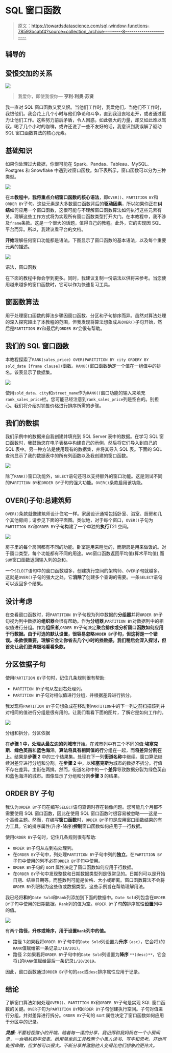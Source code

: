 # SQL 窗口函数

> 原文：<https://towardsdatascience.com/sql-window-functions-78593bcabf4?source=collection_archive---------8----------------------->

## 辅导的

## 爱恨交加的关系

![](img/73b230033e6f1c91c14b9d7fa709417c.png)

> 我爱你，即使我恨你— **亨利·利奥·苏贤**

我一直对 SQL 窗口函数又爱又恨。当他们工作时，我爱他们，当他们不工作时，我恨他们。我会花上几个小时与他们争论和斗争，直到我沮丧地走开，或者通过蛮力让他们工作。这些努力前后矛盾，令人困惑。如此强大的力量，却又如此难以驾驭。喝了几个小时的咖啡，或许还说了一些不友好的话，我意识到我误解了驱动 SQL 窗口函数算法的核心元素。

## 基础知识

如果你处理过大数据，你很可能在 Spark、Pandas、Tableau、MySQL、Postgres 和 Snowflake 中遇到过窗口函数。如下表所示，窗口函数可以分为三种类型。

![](img/65024dc13f635c2472386c9cb63ec7e4.png)

在本**教程中，**我将重点介绍窗口函数的**核心语法**，即`OVER()`、`PARTITION BY`和`ORDER BY`子句。这些元素是大多数窗口函数背后的**驱动因素**，所以如果你正在**纠结**如何应用一个窗口函数，这很可能与不理解窗口函数算法如何执行这些元素有关。理解这些工作方式将为实现所有窗口函数类型打开大门。在本教程中，我不涉及`frame`条款。这是一个很大的话题，值得自己的教程。此外，它的实现因 SQL 平台而异。所以，我建议看平台的文档。

**开始**理解任何窗口功能都是语法。下图显示了窗口函数的基本语法，以及每个重要元素的描述。

![](img/29a5e5fab047c0f8e182bb78ec7842e9.png)

语法，窗口函数

在下面的教程中你会学到更多。同时，我建议复制一份语法以供将来参考。当您使用越来越多的窗口函数时，它可以作为快速复习工具。

## 窗函数算法

用于处理窗口函数的算法步骤因窗口函数、分区和子句排序而异。虽然对算法处理的深入探究超出了本教程的范围，但我发现将算法想象成从`OVER()`子句开始，然后是`PARTITION BY`和最后的`ORDER BY`会很有帮助。

## 我们的 SQL 窗口函数

本教程探索了`RANK(sales_price) OVER(PARITITION BY city ORDERY BY sold_date [frame clause])`函数。`RANK()`窗口函数确定一个值在一组值中的排名。该表显示了数据集。

![](img/61bafa3aa92f99daef5bf0557e01ff5c.png)

使用`sold_date`、`city`和`street_name`作为`RANK()`窗口功能的输入来填充`rank_sales_price`栏。您可能已经注意到`rank_sales_price`列是空白的。别担心。我们将介绍对销售价格进行排序所需的步骤。

## 我们的数据

我们示例中的数据来自我创建并填充到 SQL Server 表中的数据。在学习 SQL 窗口函数时，我鼓励您在电子表格中构建自己的示例，然后将它们导入到自己的 SQL 表中。另一种方法是使用现有的数据集，并将其导入 SQL 表。下面的 SQL 查询显示了我的数据表中的所有列函数以及我创建的窗口函数。

![](img/70063542d0e21a4bb98310317fc38bd2.png)

除了`RANK()`窗口功能外，`SELECT`语句还可以支持额外的窗口功能。这是测试不同的`PARTITION BY`和`ORDER BY`子句的强大功能。`OVER()`条款启用该功能。

## OVER()子句:总建筑师

`OVER()`条款就像建筑师设计住宅一样。家居设计通常包括卧室、浴室、厨房和几个其他房间；请参见下面的平面图。类似地，对于每个窗口，`OVER()`子句为`PARTITION BY`和`ORDER BY`子句构建了一个单独的**执行**T21 空间。

![](img/c4bd116af6625a8b50c083c7a9e7c7f7.png)

房子里的每个房间都有不同的功能。卧室是用来睡觉的，而厨房是用来做饭的。对于窗口类型，每个功能都有不同的用途。`AVG`窗口函数返回平均值(算术平均值),而`SUM`窗口函数返回输入列的总和。

一个`SELECT`语句中的窗口函数越多，创建执行空间的架构师、`OVER`子句就越多。这就是`OVER()`子句的强大之处，它**消除了**创建多个查询的需要。一条`SELECT`语句可以返回多个结果。

## 设计考虑

在查看窗口函数时，将`PARTITION BY`子句视为列中数据的**分组器**并将`ORDER BY`子句视为列中数据的**组织器**会很有帮助。作为**分组器**,`PARTITION BY`对数据列中的相似值进行分组。作为**组织者**,`ORDER BY`子句决定**聚合排序或分析窗口函数如何应用于行数据。由于可选的默认设置，很容易忽略`ORDER BY`子句，但这将是一个错误。条款很重要，理解它会让你省去几个小时的挫败感。我们稍后会深入探讨，但首先让我们更详细地看看条款。**

## 分区依据子句

使用`PARTITION BY`子句时，记住几条规则很有帮助:

*   `PARTITION BY`子句从左到右处理列。
*   `PARTITION BY`子句对相似值进行分组，并根据差异进行拆分。

我发现将`PARTITION BY`子句想象成在移动到`PARTITION`中的下一列之前扫描该列并对相同的值进行分组是很有用的。让我们看看下面的图片，了解它是如何工作的。

![](img/584df8d96431d498d71d6b9833d26f6e.png)

分组和拆分，分区依据

在**步骤 1 中，**处理从最左边的列**城市**开始。在城市列中有三个不同的值:**埃塞克斯**、**绿色英亩**和**蓝色海洋**。**算法将具有相同值的行**分组在一起，而**将差异分割在**上。结果是**步骤 2** 中的三个结果集。处理在下一列**街道名称**中继续。窗口算法继续对差异进行分组和分割。在**步骤 2** 中，以**埃塞克斯**为城市的数据不拆分。行值不存在差异。主街在两排。然而，街道名称中的一个**差异**导致数据分裂为绿色英亩和蓝色海洋的城市。图像显示了分组和分割**步骤 3** 的结果。

## ORDER BY 子句

我认为`ORDER BY`子句在编写`SELECT`语句查询时存在镜像问题。您可能几个月都不需要使用 SQL 窗口函数，因此在使用 SQL 窗口函数时很容易被忽略——这是一个高级主题。然而，在编写**窗口函数**时，`ORDER BY`子句是应用窗口函数结果的有力工具。它的排序属性(升序-降序)**控制**窗口函数如何应用于一行数据。

使用`ORDER BY`子句时，记住几条规则很有帮助:

*   `ORDER BY`子句从左到右处理列。
*   在`ORDER BY`子句中，列处理`PARTITION BY`子句中列的**独立**。在`PARTITION BY`子句中使用的列不必在`ORDER BY`子句中使用。
*   `ORDER BY`子句的 sort 属性决定了窗口函数如何应用于行数据。
*   在`ORDER BY`子句中发现整数和日期数据类型列是很常见的。日期列可以是开始日期、结束日期等。而整数列可能是价格、大小或距离。窗口函数算法不会将`ORDER BY`列限制为这些值或数据类型。这些示例旨在帮助理解用法。

我已经将**和**的`Date Sold`和`Rank`列添加到下面的数据中。`Date Sold`列包含在`ORDER BY`子句中使用的日期数据。`Rank`列的值为空。`ORDER BY`子句**的**排序属性**设置**列中的值。

![](img/576ae08ad9fd916801020beda8e3cce5.png)

有两个**路径，升序或降序，用于设置`Rank`列中的值。**

*   路径 1:如果我将`ORDER BY`子句中的`Date Sold`列设置为**升序** `(asc)`，它会将`1`的`RANK`值赋给第一条记录`1/18/2017`。
*   路径 2:如果我将`ORDER BY`子句中的`Date Sold`列设置为**降序** `**(desc)**`，它会将`1`的`RANK`值赋给最后一条记录`1/20/2019`。

因此，窗口函数通过`ORDER BY`子句的`asc`或`desc`排序属性应用于记录。

## 结论

了解窗口算法如何处理`OVER()`、`PARTITION BY`和`ORDER BY`子句是实现 SQL 窗口函数的关键。`OVER`子句为`PARTITION BY`和`ORDER BY`子句创建执行空间。子句对值进行分组，并对差异进行拆分。`ORDER BY`子句的 sort 属性决定了窗口函数如何应用于分区中的记录。

***灵感:*** *不要轻视微小的开端。随着每一课的分享，我记得和我妈妈在一个小房间里，一台唱机和字母表。她用简单的工具教两个小黑人读书、写字和思考。开始可能很卑微，但梦想可以很大。不断分享并激励他人变得比他们想象的更伟大。*